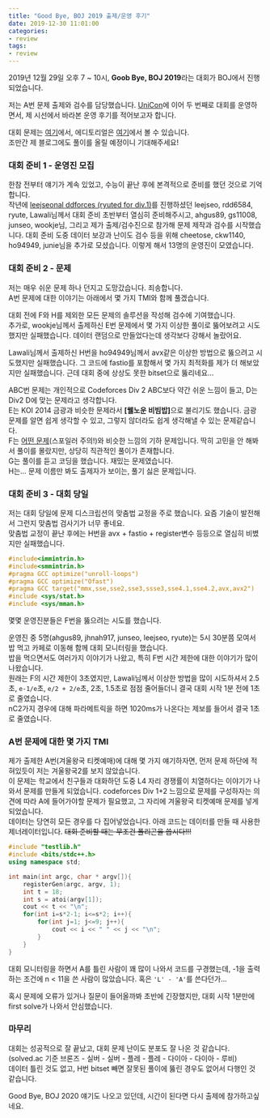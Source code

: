 ```yaml
---
title: "Good Bye, BOJ 2019 출제/운영 후기"
date: 2019-12-30 11:01:00
categories:
- review
tags:
- review
---
```


2019년 12월 29일 오후 7 ~ 10시, <b>Goob Bye, BOJ 2019</b>라는 대회가 BOJ에서 진행되었습니다.

저는 A번 문제 출제와 검수를 담당했습니다. [UniCon](https://justicehui.github.io/review/2019/09/08/2019UniCon-Story/)에 이어 두 번째로 대회를 운영하면서, 제 시선에서 바라본 운영 후기를 적어보고자 합니다.

대회 문제는 [여기](https://www.acmicpc.net/category/detail/2140)에서, 에디토리얼은 [여기](https://www.acmicpc.net/blog/view/91)에서 볼 수 있습니다.<br>
조만간 제 블로그에도 풀이를 올릴 예정이니 기대해주세요!

### 대회 준비 1 - 운영진 모집
한참 전부터 얘기가 계속 있었고, 수능이 끝난 후에 본격적으로 준비를 했던 것으로 기억합니다.<br>
작년에 [leejseonal ddforces (ryuted for div.1)](https://www.acmicpc.net/contest/view/393)를 진행하셨던 leejseo, rdd6584, ryute, Lawali님께서 대회 준비 초반부터 열심히 준비해주시고, ahgus89, gs11008, junseo, wookje님, 그리고 제가 출제/검수진으로 참가해 문제 제작과 검수를 시작했습니다. 대회 준비 도중 데이터 보강과 난이도 검수 등을 위해 cheetose, ckw1140, ho94949, junie님을 추가로 모셨습니다. 이렇게 해서 13명의 운영진이 모였습니다.

### 대회 준비 2 - 문제
저는 매우 쉬운 문제 하나 던지고 도망갔습니다. 죄송합니다.<br>
A번 문제에 대한 이야기는 아래에서 몇 가지 TMI와 함께 풀겠습니다.

대회 전에 F와 H를 제외한 모든 문제의 솔루션을 작성해 검수에 기여했습니다.<br>
추가로, wookje님께서 출제하신 E번 문제에서 몇 가지 이상한 풀이로 뚫어보려고 시도했지만 실패했습니다. 데이터 랜덤으로 만들었다는데 생각보다 강해서 놀랐어요.

Lawali님께서 출제하신 H번을 ho94949님께서 avx같은 이상한 방법으로 뚫으려고 시도했지만 실패했습니다. 그 코드에 fastio를 포함해서 몇 가지 최적화를 제가 더 해보았지만 실패했습니다. 근데 대회 중에 상상도 못한 bitset으로 뚫리네요...

ABC번 문제는 개인적으로 Codeforces Div 2 ABC보다 약간 쉬운 느낌이 들고, D는 Div2 D에 맞는 문제라고 생각합니다.<br>
E는 KOI 2014 금광과 비슷한 문제라서 <b>[웰노운 비빔밥]</b>으로 불리기도 했습니다. 금광 문제를 알면 쉽게 생각할 수 있고, 그렇지 않더라도 쉽게 생각해낼 수 있는 문제같습니다.<br>
F는 [어떤 문제](http://icpc.me/10321)(스포일러 주의!)와 비슷한 느낌의 기하 문제입니다. 딱히 고민을 안 해봐서 풀이를 몰랐지만, 상당히 직관적인 풀이가 존재합니다.<br>
G는 풀이를 듣고 코딩을 했습니다. 재밌는 문제였습니다.<br>
H는... 문제 이름만 봐도 출제자가 보이는, 풀기 싫은 문제입니다.

### 대회 준비 3 - 대회 당일
저는 대회 당일에 문제 디스크립션의 맞춤법 교정을 주로 했습니다. 요즘 기술이 발전해서 그런지 맞춤법 검사기가 너무 좋네요.<br>
맞춤법 교정이 끝난 후에는 H번을 avx + fastio + register변수 등등으로 열심히 비볐지만 실패했습니다.
```cpp
#include<immintrin.h>
#include<smmintrin.h>
#pragma GCC optimize("unroll-loops")
#pragma GCC optimize("Ofast")
#pragma GCC target("mmx,sse,sse2,sse3,ssse3,sse4.1,sse4.2,avx,avx2")
#include <sys/stat.h>
#include <sys/mman.h>
```

몇몇 운영진분들은 F번을 뚫으려는 시도를 했습니다.

운영진 중 5명(ahgus89, jhnah917, junseo, leejseo, ryute)는 5시 30분쯤 모여서 밥 먹고 카페로 이동해 함께 대회 모니터링을 했습니다.<br>
밥을 먹으면서도 여러가지 이야기가 나왔고, 특히 F번 시간 제한에 대한 이야기가 많이 나왔습니다.<br>
원래는 F의 시간 제한이 3초였지만, Lawali님께서 이상한 방법을 많이 시도하셔서 2.5초, `e-1/e`초, `e/2 + 2/e`초, 2초, 1.5초로 점점 줄어들더니 결국 대회 시작 1분 전에 1초로 줄였습니다.<br>
nC2가지 경우에 대해 파라메트릭을 하면 1020ms가 나온다는 제보를 들어서 결국 1초로 줄였습니다.

### A번 문제에 대한 몇 가지 TMI
제가 출제한 A번(겨울왕국 티켓예매)에 대해 몇 가지 얘기하자면, 먼저 문제 하단에 적혀있듯이 저는 겨울왕국2를 보지 않았습니다.<br>
이 문제는 학교에서 친구들과 대화하던 도중 L4 자리 경쟁률이 치열하다는 이야기가 나와서 문제를 만들게 되었습니다. codeforces Div 1+2 느낌으로 문제를 구성하자는 의견에 따라 A에 들어가야할 문제가 필요했고, 그 자리에 겨울왕국 티켓예매 문제를 넣게 되었습니다.<br>
데이터는 당연히 모든 경우를 다 집어넣었습니다. 아래 코드는 데이터를 만들 때 사용한 제너레이터입니다. <s>대회 준비할 때는 무조건 폴리곤을 씁시다!!!</s>
```cpp
#include "testlib.h"
#include <bits/stdc++.h>
using namespace std;

int main(int argc, char * argv[]){
    registerGen(argc, argv, 1);
    int t = 18;
    int s = atoi(argv[1]);
    cout << t << "\n";
    for(int i=s*2-1; i<=s*2; i++){
        for(int j=1; j<=9; j++){
            cout << i << " " << j << "\n";
        }
    }
}
```
대회 모니터링을 하면서 A를 틀린 사람이 꽤 많이 나와서 코드를 구경했는데, -1을 출력하는 조건에 n < 11을 쓴 사람이 많았습니다. 혹은 `'L' - 'A'`를 쓴다던가...

혹시 문제에 오류가 있거나 질문이 들어올까봐 초반에 긴장했지만, 대회 시작 1분만에 first solve가 나와서 안심했습니다.

### 마무리
대회는 성공적으로 잘 끝났고, 대회 문제 난이도 분포도 잘 나온 것 같습니다. (solved.ac 기준 브론즈 - 실버 - 실버 - 플레 - 플레 - 다이아 - 다이아 - 루비)<br>
데이터 틀린 것도 없고, H번 bitset 빼면 잘못된 풀이에 뚫린 경우도 없어서 다행인 것 같습니다.

Good Bye, BOJ 2020 얘기도 나오고 있던데, 시간이 된다면 다시 출제에 참가하고싶네요.
